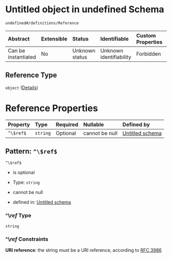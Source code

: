 # Untitled object in undefined Schema

```txt
undefined#/definitions/Reference
```



| Abstract            | Extensible | Status         | Identifiable            | Custom Properties | Additional Properties | Access Restrictions | Defined In                                                                                    |
| :------------------ | :--------- | :------------- | :---------------------- | :---------------- | :-------------------- | :------------------ | :-------------------------------------------------------------------------------------------- |
| Can be instantiated | No         | Unknown status | Unknown identifiability | Forbidden         | Allowed               | none                | [test-external-defs.schema.json*](json/test-external-defs.schema.json "open original schema") |

## Reference Type

`object` ([Details](test-external-defs-definitions-reference.md))

# Reference Properties

| Property  | Type     | Required | Nullable       | Defined by                                                                                                                                         |
| :-------- | :------- | :------- | :------------- | :------------------------------------------------------------------------------------------------------------------------------------------------- |
| `^\$ref$` | `string` | Optional | cannot be null | [Untitled schema](test-external-defs-definitions-reference-patternproperties-ref.md "undefined#/definitions/Reference/patternProperties/^\\$ref$") |

## Pattern: `^\$ref$`



`^\$ref$`

*   is optional

*   Type: `string`

*   cannot be null

*   defined in: [Untitled schema](test-external-defs-definitions-reference-patternproperties-ref.md "undefined#/definitions/Reference/patternProperties/^\\$ref$")

### ^\\$ref$ Type

`string`

### ^\\$ref$ Constraints

**URI reference**: the string must be a URI reference, according to [RFC 3986](https://tools.ietf.org/html/rfc3986 "check the specification")
